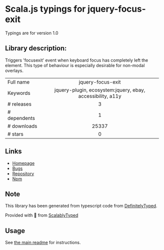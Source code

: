 
# Scala.js typings for jquery-focus-exit

Typings are for version 1.0

## Library description:
Triggers 'focusexit' event when keyboard focus has completely left the element. This type of behaviour is especially desirable for non-modal overlays.

|                    |                 |
| ------------------ | :-------------: |
| Full name          | jquery-focus-exit |
| Keywords           | jquery-plugin, ecosystem:jquery, ebay, accessibility, a11y |
| # releases         | 3 |
| # dependents       | 1 |
| # downloads        | 25337 |
| # stars            | 0 |

## Links
- [Homepage](https://github.com/makeup-jquery/jquery-focus-exit#readme)
- [Bugs](https://github.com/makeup-jquery/jquery-focus-exit/issues)
- [Repository](https://github.com/makeup-jquery/jquery-focus-exit)
- [Npm](https://www.npmjs.com/package/jquery-focus-exit)
    


## Note
This library has been generated from typescript code from [DefinitelyTyped](https://definitelytyped.org).

Provided with :purple_heart: from [ScalablyTyped](https://github.com/oyvindberg/ScalablyTyped)

## Usage
See [the main readme](../../readme.md) for instructions.



